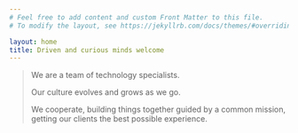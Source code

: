 ```yaml
---
# Feel free to add content and custom Front Matter to this file.
# To modify the layout, see https://jekyllrb.com/docs/themes/#overriding-theme-defaults

layout: home
title: Driven and curious minds welcome
---
```



> We are a team of technology specialists. 
> 
> Our culture evolves and grows as we go.
> 
> We cooperate, building things together guided by a common mission, getting our clients the best possible experience. 

